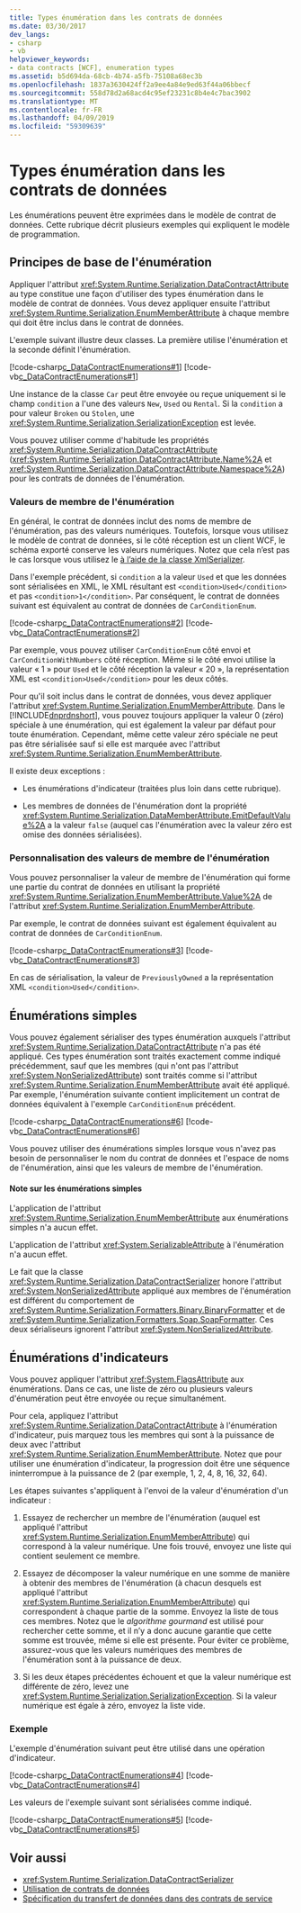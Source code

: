 ```yaml
---
title: Types énumération dans les contrats de données
ms.date: 03/30/2017
dev_langs:
- csharp
- vb
helpviewer_keywords:
- data contracts [WCF], enumeration types
ms.assetid: b5d694da-68cb-4b74-a5fb-75108a68ec3b
ms.openlocfilehash: 1837a3630424ff2a9ee4a84e9ed63f44a06bbecf
ms.sourcegitcommit: 558d78d2a68acd4c95ef23231c8b4e4c7bac3902
ms.translationtype: MT
ms.contentlocale: fr-FR
ms.lasthandoff: 04/09/2019
ms.locfileid: "59309639"
---
```

# <a name="enumeration-types-in-data-contracts"></a>Types énumération dans les contrats de données
Les énumérations peuvent être exprimées dans le modèle de contrat de données. Cette rubrique décrit plusieurs exemples qui expliquent le modèle de programmation.  
  
## <a name="enumeration-basics"></a>Principes de base de l'énumération  
 Appliquer l'attribut <xref:System.Runtime.Serialization.DataContractAttribute> au type constitue une façon d'utiliser des types énumération dans le modèle de contrat de données. Vous devez appliquer ensuite l'attribut <xref:System.Runtime.Serialization.EnumMemberAttribute> à chaque membre qui doit être inclus dans le contrat de données.  
  
 L'exemple suivant illustre deux classes. La première utilise l'énumération et la seconde définit l'énumération.  
  
 [!code-csharp[c_DataContractEnumerations#1](../../../../samples/snippets/csharp/VS_Snippets_CFX/c_datacontractenumerations/cs/source.cs#1)]
 [!code-vb[c_DataContractEnumerations#1](../../../../samples/snippets/visualbasic/VS_Snippets_CFX/c_datacontractenumerations/vb/source.vb#1)]  
  
 Une instance de la classe `Car` peut être envoyée ou reçue uniquement si le champ `condition` a l'une des valeurs `New`, `Used` ou `Rental`. Si la `condition` a pour valeur `Broken` ou `Stolen`, une <xref:System.Runtime.Serialization.SerializationException> est levée.  
  
 Vous pouvez utiliser comme d'habitude les propriétés <xref:System.Runtime.Serialization.DataContractAttribute> (<xref:System.Runtime.Serialization.DataContractAttribute.Name%2A> et <xref:System.Runtime.Serialization.DataContractAttribute.Namespace%2A>) pour les contrats de données de l'énumération.  
  
### <a name="enumeration-member-values"></a>Valeurs de membre de l'énumération  
 En général, le contrat de données inclut des noms de membre de l'énumération, pas des valeurs numériques. Toutefois, lorsque vous utilisez le modèle de contrat de données, si le côté réception est un client WCF, le schéma exporté conserve les valeurs numériques. Notez que cela n’est pas le cas lorsque vous utilisez le [à l’aide de la classe XmlSerializer](../../../../docs/framework/wcf/feature-details/using-the-xmlserializer-class.md).  
  
 Dans l'exemple précédent, si `condition` a la valeur `Used` et que les données sont sérialisées en XML, le XML résultant est `<condition>Used</condition>` et pas `<condition>1</condition>`. Par conséquent, le contrat de données suivant est équivalent au contrat de données de `CarConditionEnum`.  
  
 [!code-csharp[c_DataContractEnumerations#2](../../../../samples/snippets/csharp/VS_Snippets_CFX/c_datacontractenumerations/cs/source.cs#2)]
 [!code-vb[c_DataContractEnumerations#2](../../../../samples/snippets/visualbasic/VS_Snippets_CFX/c_datacontractenumerations/vb/source.vb#2)]  
  
 Par exemple, vous pouvez utiliser `CarConditionEnum` côté envoi et `CarConditionWithNumbers` côté réception. Même si le côté envoi utilise la valeur « 1 » pour `Used` et le côté réception la valeur « 20 », la représentation XML est `<condition>Used</condition>` pour les deux côtés.  
  
 Pour qu'il soit inclus dans le contrat de données, vous devez appliquer l'attribut <xref:System.Runtime.Serialization.EnumMemberAttribute>. Dans le [!INCLUDE[dnprdnshort](../../../../includes/dnprdnshort-md.md)], vous pouvez toujours appliquer la valeur 0 (zéro) spéciale à une énumération, qui est également la valeur par défaut pour toute énumération. Cependant, même cette valeur zéro spéciale ne peut pas être sérialisée sauf si elle est marquée avec l'attribut <xref:System.Runtime.Serialization.EnumMemberAttribute>.  
  
 Il existe deux exceptions :  
  
-   Les énumérations d'indicateur (traitées plus loin dans cette rubrique).  
  
-   Les membres de données de l'énumération dont la propriété <xref:System.Runtime.Serialization.DataMemberAttribute.EmitDefaultValue%2A> a la valeur `false` (auquel cas l'énumération avec la valeur zéro est omise des données sérialisées).  
  
### <a name="customizing-enumeration-member-values"></a>Personnalisation des valeurs de membre de l'énumération  
 Vous pouvez personnaliser la valeur de membre de l'énumération qui forme une partie du contrat de données en utilisant la propriété <xref:System.Runtime.Serialization.EnumMemberAttribute.Value%2A> de l'attribut <xref:System.Runtime.Serialization.EnumMemberAttribute>.  
  
 Par exemple, le contrat de données suivant est également équivalent au contrat de données de `CarConditionEnum`.  
  
 [!code-csharp[c_DataContractEnumerations#3](../../../../samples/snippets/csharp/VS_Snippets_CFX/c_datacontractenumerations/cs/source.cs#3)]
 [!code-vb[c_DataContractEnumerations#3](../../../../samples/snippets/visualbasic/VS_Snippets_CFX/c_datacontractenumerations/vb/source.vb#3)]  
  
 En cas de sérialisation, la valeur de `PreviouslyOwned` a la représentation XML `<condition>Used</condition>`.  
  
## <a name="simple-enumerations"></a>Énumérations simples  
 Vous pouvez également sérialiser des types énumération auxquels l'attribut <xref:System.Runtime.Serialization.DataContractAttribute> n'a pas été appliqué. Ces types énumération sont traités exactement comme indiqué précédemment, sauf que les membres (qui n'ont pas l'attribut <xref:System.NonSerializedAttribute>) sont traités comme si l'attribut <xref:System.Runtime.Serialization.EnumMemberAttribute> avait été appliqué. Par exemple, l'énumération suivante contient implicitement un contrat de données équivalent à l'exemple `CarConditionEnum` précédent.  
  
 [!code-csharp[c_DataContractEnumerations#6](../../../../samples/snippets/csharp/VS_Snippets_CFX/c_datacontractenumerations/cs/source.cs#6)]
 [!code-vb[c_DataContractEnumerations#6](../../../../samples/snippets/visualbasic/VS_Snippets_CFX/c_datacontractenumerations/vb/source.vb#6)]  
  
 Vous pouvez utiliser des énumérations simples lorsque vous n'avez pas besoin de personnaliser le nom du contrat de données et l'espace de noms de l'énumération, ainsi que les valeurs de membre de l'énumération.  
  
#### <a name="notes-on-simple-enumerations"></a>Note sur les énumérations simples  
 L'application de l'attribut <xref:System.Runtime.Serialization.EnumMemberAttribute> aux énumérations simples n'a aucun effet.  
  
 L'application de l'attribut <xref:System.SerializableAttribute> à l'énumération n'a aucun effet.  
  
 Le fait que la classe <xref:System.Runtime.Serialization.DataContractSerializer> honore l'attribut <xref:System.NonSerializedAttribute> appliqué aux membres de l'énumération est différent du comportement de <xref:System.Runtime.Serialization.Formatters.Binary.BinaryFormatter> et de <xref:System.Runtime.Serialization.Formatters.Soap.SoapFormatter>. Ces deux sérialiseurs ignorent l'attribut <xref:System.NonSerializedAttribute>.  
  
## <a name="flag-enumerations"></a>Énumérations d'indicateurs  
 Vous pouvez appliquer l'attribut <xref:System.FlagsAttribute> aux énumérations. Dans ce cas, une liste de zéro ou plusieurs valeurs d'énumération peut être envoyée ou reçue simultanément.  
  
 Pour cela, appliquez l'attribut <xref:System.Runtime.Serialization.DataContractAttribute> à l'énumération d'indicateur, puis marquez tous les membres qui sont à la puissance de deux avec l'attribut <xref:System.Runtime.Serialization.EnumMemberAttribute>. Notez que pour utiliser une énumération d'indicateur, la progression doit être une séquence ininterrompue à la puissance de 2 (par exemple, 1, 2, 4, 8, 16, 32, 64).  
  
 Les étapes suivantes s'appliquent à l'envoi de la valeur d'énumération d'un indicateur :  
  
1. Essayez de rechercher un membre de l'énumération (auquel est appliqué l'attribut <xref:System.Runtime.Serialization.EnumMemberAttribute>) qui correspond à la valeur numérique. Une fois trouvé, envoyez une liste qui contient seulement ce membre.  
  
2. Essayez de décomposer la valeur numérique en une somme de manière à obtenir des membres de l'énumération (à chacun desquels est appliqué l'attribut <xref:System.Runtime.Serialization.EnumMemberAttribute>) qui correspondent à chaque partie de la somme. Envoyez la liste de tous ces membres. Notez que le *algorithme gourmand* est utilisé pour rechercher cette somme, et il n’y a donc aucune garantie que cette somme est trouvée, même si elle est présente. Pour éviter ce problème, assurez-vous que les valeurs numériques des membres de l'énumération sont à la puissance de deux.  
  
3. Si les deux étapes précédentes échouent et que la valeur numérique est différente de zéro, levez une <xref:System.Runtime.Serialization.SerializationException>. Si la valeur numérique est égale à zéro, envoyez la liste vide.  
  
### <a name="example"></a>Exemple  
 L'exemple d'énumération suivant peut être utilisé dans une opération d'indicateur.  
  
 [!code-csharp[c_DataContractEnumerations#4](../../../../samples/snippets/csharp/VS_Snippets_CFX/c_datacontractenumerations/cs/source.cs#4)]
 [!code-vb[c_DataContractEnumerations#4](../../../../samples/snippets/visualbasic/VS_Snippets_CFX/c_datacontractenumerations/vb/source.vb#4)]  
  
 Les valeurs de l'exemple suivant sont sérialisées comme indiqué.  
  
 [!code-csharp[c_DataContractEnumerations#5](../../../../samples/snippets/csharp/VS_Snippets_CFX/c_datacontractenumerations/cs/source.cs#5)]
 [!code-vb[c_DataContractEnumerations#5](../../../../samples/snippets/visualbasic/VS_Snippets_CFX/c_datacontractenumerations/vb/source.vb#5)]  
  
## <a name="see-also"></a>Voir aussi

- <xref:System.Runtime.Serialization.DataContractSerializer>
- [Utilisation de contrats de données](../../../../docs/framework/wcf/feature-details/using-data-contracts.md)
- [Spécification du transfert de données dans des contrats de service](../../../../docs/framework/wcf/feature-details/specifying-data-transfer-in-service-contracts.md)
